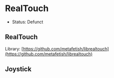 # RealTouch

* Status: Defunct

## RealTouch

Library: [https://github.com/metafetish/librealtouch](https://github.com/metafetish/librealtouch)

## Joystick



